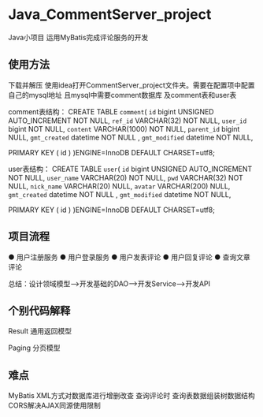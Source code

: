 # Java_CommentServer_project
Java小项目 运用MyBatis完成评论服务的开发

## 使用方法
下载并解压 使用idea打开CommentServer_project文件夹。需要在配置项中配置自己的mysql地址
且mysql中需要comment数据库 及comment表和user表

comment表结构：
CREATE TABLE `comment`(
  `id` bigint UNSIGNED AUTO_INCREMENT NOT NULL,
  `ref_id` VARCHAR(32) NOT NULL,
  `user_id` bigint NOT NULL,
	`content` VARCHAR(1000)  NOT NULL,
	`parent_id` bigint NULL,
  `gmt_created` datetime NOT NULL ,
  `gmt_modified` datetime NOT NULL,

  PRIMARY KEY ( id )
)ENGINE=InnoDB DEFAULT CHARSET=utf8;

user表结构：
CREATE TABLE `user`(
  `id` bigint UNSIGNED AUTO_INCREMENT NOT NULL,
  `user_name` VARCHAR(20) NOT NULL,
  `pwd` VARCHAR(32) NOT NULL,
	`nick_name` VARCHAR(20)  NULL,
	`avatar` VARCHAR(200) NULL,
  `gmt_created` datetime NOT NULL ,
  `gmt_modified` datetime NOT NULL,

  PRIMARY KEY ( id )
)ENGINE=InnoDB DEFAULT CHARSET=utf8;



## 项目流程
● 用户注册服务
● 用户登录服务
● 用户发表评论
● 用户回复评论
● 查询文章评论

总结：设计领域模型-->开发基础的DAO-->开发Service-->开发API

## 个别代码解释
Result 通用返回模型

Paging 分页模型

## 难点
MyBatis XML方式对数据库进行增删改查
查询评论时 查询表数据组装树数据结构
CORS解决AJAX同源使用限制




